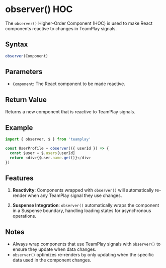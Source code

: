 # observer() HOC

The `observer()` Higher-Order Component (HOC) is used to make React components reactive to changes in TeamPlay signals.

## Syntax

```javascript
observer(Component)
```

## Parameters

- `Component`: The React component to be made reactive.

## Return Value

Returns a new component that is reactive to TeamPlay signals.

## Example

```javascript
import { observer, $ } from 'teamplay'

const UserProfile = observer(({ userId }) => {
  const $user = $.users[userId]
  return <div>{$user.name.get()}</div>
})
```

## Features

1. **Reactivity**: Components wrapped with `observer()` will automatically re-render when any TeamPlay signal they use changes.

2. **Suspense Integration**: `observer()` automatically wraps the component in a Suspense boundary, handling loading states for asynchronous operations.

## Notes

- Always wrap components that use TeamPlay signals with `observer()` to ensure they update when data changes.
- `observer()` optimizes re-renders by only updating when the specific data used in the component changes.
